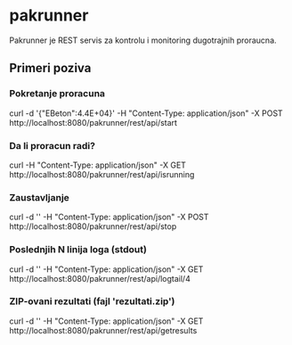 # pakrunner

Pakrunner je REST servis za kontrolu i monitoring dugotrajnih proraucna. 

## Primeri poziva

### Pokretanje proracuna
curl -d '{"EBeton":4.4E+04}' -H "Content-Type: application/json" -X POST http://localhost:8080/pakrunner/rest/api/start

### Da li proracun radi?
curl -H "Content-Type: application/json" -X GET http://localhost:8080/pakrunner/rest/api/isrunning

### Zaustavljanje
curl -d '' -H "Content-Type: application/json" -X POST http://localhost:8080/pakrunner/rest/api/stop

### Poslednjih N linija loga (stdout)
curl -d '' -H "Content-Type: application/json" -X GET http://localhost:8080/pakrunner/rest/api/logtail/4

### ZIP-ovani rezultati (fajl 'rezultati.zip')
curl -d '' -H "Content-Type: application/json" -X GET http://localhost:8080/pakrunner/rest/api/getresults
